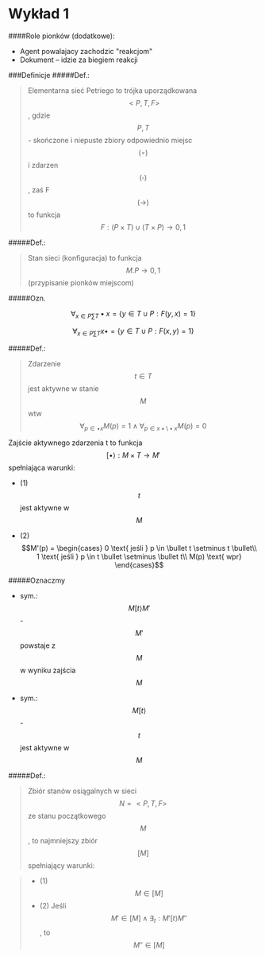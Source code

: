# Wykład 1

####Role pionków (dodatkowe): 
- Agent powalajacy zachodzic "reakcjom" 
- Dokument – idzie za biegiem reakcji 

###Definicje
#####Def.:
> Elementarna sieć Petriego to trójka uporządkowana $$<P, T, F>$$, gdzie $$P, T$$ - skończone i niepuste zbiory odpowiednio miejsc $$(\circ)$$ i zdarzen $$(\square)$$, zaś F $$(\rightarrow)$$ to funkcja $$F: (P \times T) \cup (T \times P) \rightarrow {0, 1}$$ 

#####Def.:

> Stan sieci (konfiguracja) to funkcja $$M. P \rightarrow {0, 1}$$ (przypisanie pionków miejscom) 

#####Ozn.  

$$\forall_{x \in P \sum T} \bullet x = \{y \in T \cup P   :    F(y, x) = 1\}$$ 

$$\forall_{x \in P \sum T} x \bullet = \{y \in T \cup P   :    F(x, y) = 1\}$$ 

 

#####Def.: 
>Zdarzenie $$t \in T$$ jest aktywne w stanie $$M$$ wtw $$\forall_{p \in \bullet x} M(p) = 1 \wedge \forall_{p \in x \bullet \setminus \bullet x} M(p) = 0$$ 

Zajście aktywnego zdarzenia t to funkcja $$[\bullet\rangle: M \times T \rightarrow M'$$ spełniająca warunki:  

- (1) $$t$$ jest aktywne w $$M$$ 

- (2) $$M'(p) = 
\begin{cases}
	0 \text{ jeśli } p \in \bullet t \setminus t \bullet\\
	1 \text{ jeśli } p \in t \bullet \setminus \bullet t\\
	M(p) \text{ wpr}
\end{cases}$$ 

#####Oznaczmy
- sym.: $$M [t\rangle M'$$ - $$M'$$ powstaje z $$M$$ w wyniku zajścia $$M$$ 

- sym.: $$M [t\rangle $$ - $$t$$ jest aktywne w $$M$$

#####Def.:
> Zbiór stanów osiągalnych w sieci $$N = <P, T, F>$$ ze stanu początkowego $$M$$, to najmniejszy zbiór $$[M]$$ spełniający warunki:  

 > - (1) $$M \in [M]$$ 
 > - (2) Jeśli $$M' \in [M] \wedge \exists_t : M' [t\rangle M''$$, to $$M'' \in [M]$$
 